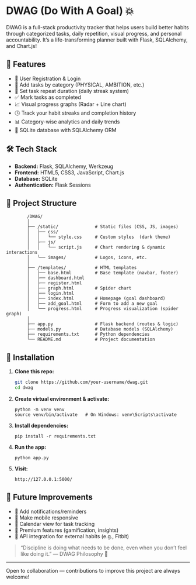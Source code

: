 # DWAG (Do With A Goal) 💥

DWAG is a full-stack productivity tracker that helps users build better habits through categorized tasks, daily repetition, visual progress, and personal accountability. It’s a life-transforming planner built with Flask, SQLAlchemy, and Chart.js!

## 🚀 Features

- 🔐 User Registration & Login
- 📝 Add tasks by category (PHYSICAL, AMBITION, etc.)
- 🔁 Set task repeat duration (daily streak system)
- ✅ Mark tasks as completed
- 📈 Visual progress graphs (Radar + Line chart)
- 🕓 Track your habit streaks and completion history
- 📊 Category-wise analytics and daily trends
- 💾 SQLite database with SQLAlchemy ORM

## 🛠️ Tech Stack

- **Backend:** Flask, SQLAlchemy, Werkzeug
- **Frontend:** HTML5, CSS3, JavaScript, Chart.js
- **Database:** SQLite
- **Authentication:** Flask Sessions

## 📁 Project Structure

```
        /DWAG/  
        │  
        ├── /static/              # Static files (CSS, JS, images)  
        │   ├── css/  
        │   │   └── style.css     # Custom styles  (dark theme) 
        │   ├── js/  
        │   │   └── script.js     # Chart rendering & dynamic interactions  
        │   └── images/           # Logos, icons, etc.  
        │  
        ├── /templates/           # HTML templates    
        │   ├── base.html         # Base template (navbar, footer)  
        │   ├── dashboard.html
        │   ├── register.html
        │   ├── graph.html        # Spider chart
        │   ├── login.html
        │   ├── index.html        # Homepage (goal dashboard)  
        │   ├── add_goal.html     # Form to add a new goal  
        │   └── progress.html     # Progress visualization (spider graph)  
        │  
        ├── app.py                # Flask backend (routes & logic)  
        ├── models.py             # Database models (SQLAlchemy)  
        ├── requirements.txt      # Python dependencies  
        └── README.md             # Project documentation  

```


## 📌 Installation

1. **Clone this repo:**
    ```bash
    git clone https://github.com/your-username/dwag.git
    cd dwag
    ```

2. **Create virtual environment & activate:**
    ```
    python -m venv venv
    source venv/bin/activate   # On Windows: venv\Scripts\activate
    ```

3. **Install dependencies:**
    ```
    pip install -r requirements.txt
    ```

4. **Run the app:**
    ```
    python app.py
    ```
5. **Visit:**
    ```
    http://127.0.0.1:5000/
    ```

## 🧠 Future Improvements

- 🧬 Add notifications/reminders
- 📱 Make mobile responsive
- 📅 Calendar view for task tracking
- 💎 Premium features (gamification, insights)
- 🧩 API integration for external habits (e.g., Fitbit)

> “Discipline is doing what needs to be done, even when you don’t feel like doing it.” — DWAG Philosophy 💯


---

Open to collaboration — contributions to improve this project are always welcome!